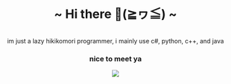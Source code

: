 <body>
  <center>
<h1 align="center">~ Hi there 👋(≧ヮ≦) ~</h1>
    <br>
im just a lazy hikikomori programmer, i mainly use c#, python, c++, and java







    
<h3 align="center" >nice to meet ya</h3>


</div>
    <div align="center">
<img src="https://github.com/iloveichigomashimaro/iloveichigomashimaro/assets/137470257/ab07780d-c926-4426-a07d-3e139472192a" align="center">
      </div>
<div>























</center>
</body>

